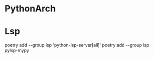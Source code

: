 # PythonArch


# Lsp
poetry add --group lsp 'python-lsp-server[all]'
poetry add --group lsp pylsp-mypy
